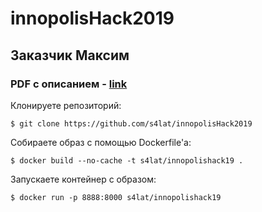 # innopolisHack2019
## Заказчик Максим
### PDF с описанием - [link](https://github.com/s4lat/innopolisHack2019/blob/master/Описание.pdf)

Клонируете репозиторий: 
```
$ git clone https://github.com/s4lat/innopolisHack2019
```

Собираете образ с помощью Dockerfile'а:
```
$ docker build --no-cache -t s4lat/innopolishack19 .
```
Запускаете контейнер с образом:
```
$ docker run -p 8888:8000 s4lat/innopolishack19
```
